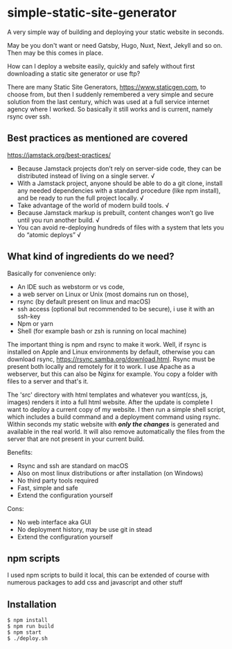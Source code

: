 # simple-static-site-generator
A very simple way of building and deploying your static website in seconds.

May be you don't want or need Gatsby, Hugo, Nuxt, Next, Jekyll and so on.
Then may be this comes in place. 

How can I deploy a website easily, quickly and safely without first downloading a static site generator or use ftp?

There are many Static Site Generators, https://www.staticgen.com,
to choose from, but then I suddenly remembered a very simple and secure solution from the last century, which was used at a full service internet agency where I worked. So basically it still works and is current, namely rsync over ssh.

## Best practices as mentioned are covered 

https://jamstack.org/best-practices/

- Because Jamstack projects don’t rely on server-side code, they can be distributed instead of living on a single server. √
- With a Jamstack project, anyone should be able to do a git clone, install any needed dependencies with a standard procedure (like npm install), and be ready to run the full project locally. √
- Take advantage of the world of modern build tools. √
- Because Jamstack markup is prebuilt, content changes won’t go live until you run another build. √
- You can avoid re-deploying hundreds of files with a system that lets you do “atomic deploys” √


## What kind of ingredients do we need?

Basically for convenience only:
* An IDE such as webstorm or vs code,
* a web server on Linux or Unix (most domains run on those),
* rsync (by default present on linux and macOS)
* ssh access (optional but recommended to be secure), i use it with an ssh-key
* Npm or yarn
* Shell (for example bash or zsh is running on local machine)


The important thing is npm and rsync to make it work. Well, if rsync is installed on Apple and Linux environments by default, otherwise you can download rsync, https://rsync.samba.org/download.html. Rsync must be present both locally and remotely for it to work. I use Apache as a webserver, but this can also be Nginx for example. You copy a folder with files to a server and that's it.

The 'src' directory with html templates and whatever you want(css, js, images) renders it into a full html website.
After the update is complete I want to deploy a current copy of my website. I then run a simple shell script, which includes a build command and a deployment command using rsync.
Within seconds my static website with ***only the changes*** is generated and available in the real world. It will also remove automatically the files from the server that are not present in your current build.

Benefits:
- Rsync and ssh are standard on macOS
- Also on most linux distributions or after installation (on Windows)
- No third party tools required
- Fast, simple and safe
- Extend the configuration yourself

Cons:
- No web interface aka GUI
- No deployment history, may be use git in stead
- Extend the configuration yourself



## npm scripts

I used npm scripts to build it local, this can be extended of course with numerous packages to add css and javascript and other stuff

## Installation

```shell
$ npm install
$ npm run build
$ npm start
$ ./deploy.sh
```


